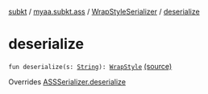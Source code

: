 [subkt](../../index.md) / [myaa.subkt.ass](../index.md) / [WrapStyleSerializer](index.md) / [deserialize](./deserialize.md)

# deserialize

`fun deserialize(s: `[`String`](https://kotlinlang.org/api/latest/jvm/stdlib/kotlin/-string/index.html)`): `[`WrapStyle`](../-wrap-style/index.md) [(source)](https://github.com/Myaamori/SubKt/blob/0.1.13/src/main/kotlin/myaa/subkt/ass/parser.kt#L746)

Overrides [ASSSerializer.deserialize](../-a-s-s-serializer/deserialize.md)

